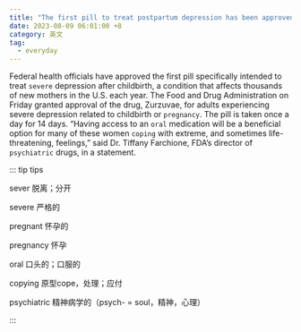 ```yaml
---
title: "The first pill to treat postpartum depression has been approved by US health officials"
date: 2023-08-09 06:01:00 +8
category: 英文
tag:
  - everyday
---
```


Federal health officials have approved the first pill specifically intended to treat `severe` depression after childbirth, a condition that affects thousands of new mothers in the U.S. each year. The Food and Drug Administration on Friday granted approval of the drug, Zurzuvae, for adults experiencing severe depression related to childbirth or `pregnancy`. The pill is taken once a day for 14 days. “Having access to an `oral` medication will be a beneficial option for many of these women `coping` with extreme, and sometimes life-threatening, feelings,” said Dr. Tiffany Farchione, FDA’s director of `psychiatric` drugs, in a statement.

::: tip tips

sever 脱离；分开

severe 严格的

pregnant 怀孕的

pregnancy 怀孕

oral 口头的；口服的

copying 原型cope，处理；应付

psychiatric 精神病学的（psych- = soul，精神，心理）

:::
